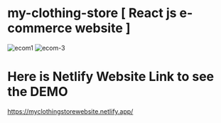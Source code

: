 # my-clothing-store [ React js e-commerce website ]
![ecom1](https://github.com/Yashd07/e-commerce-reactjs/assets/104765280/2a60608e-6dfb-45d6-856f-21e1db83dc2e)
![ecom-3](https://github.com/Yashd07/e-commerce-reactjs/assets/104765280/7d28d532-66be-49ba-b989-3da2243c1da0)
# Here is Netlify Website Link to see the DEMO
https://myclothingstorewebsite.netlify.app/
